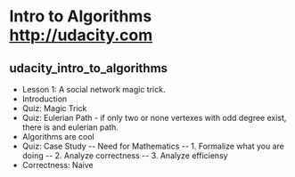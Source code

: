 # Intro to Algorithms http://udacity.com
## udacity_intro_to_algorithms

- Lesson 1: A social network magic trick.
- Introduction
- Quiz: Magic Trick
- Quiz: Eulerian Path - if only two or none vertexes with odd degree exist,
    there is and eulerian path.
- Algorithms are cool
- Quiz: Case Study
-- Need for Mathematics
-- 1. Formalize what you are doing
-- 2. Analyze correctness
-- 3. Analyze efficiensy
- Correctness: Naive